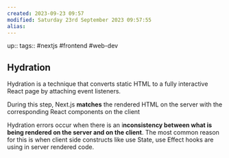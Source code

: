 ```yaml
---
created: 2023-09-23 09:57
modified: Saturday 23rd September 2023 09:57:55
alias:
---
```

up::
tags:: #nextjs #frontend #web-dev

## Hydration

Hydration is a technique that converts static HTML to a fully interactive React page by attaching event listeners.

During this step, Next.js **matches** the rendered HTML on the server with the corresponding React components on the client

Hydration errors occur when there is an i**nconsistency between what is being rendered on the server and on the client**. The most common reason for this is when client side constructs like use State, use Effect hooks are using in server rendered code.
